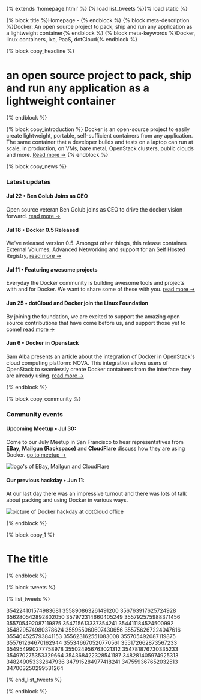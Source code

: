 ﻿{% extends 'homepage.html' %}
{% load list_tweets %}{% load static %}

{% block title %}Homepage - {% endblock %}
{% block meta-description %}Docker: An open source project to pack, ship and run any application as a lightweight container{% endblock %}
{% block meta-keywords %}Docker, linux containers, lxc, PaaS, dotCloud{% endblock %}

{% block copy_headline %}

# an open source project to pack, ship and run any application as a lightweight container #

{% endblock %}


{% block copy_introduction %}
Docker is an open-source project to easily create lightweight, portable, self-sufficient containers from any application.
    The same container that a developer builds and tests on a laptop can run at scale, in production, on VMs, bare metal,
    OpenStack clusters, public clouds and more. <span class="read-more"><a href="{% url 'about' %}" title="About Docker">Read more -></a></span>
{% endblock %}


{% block copy_news %}
### Latest updates

#### Jul 22 • Ben Golub Joins as CEO
Open source veteran Ben Golub joins as CEO to drive the docker vision forward.
    <span class="read-more"><a href="http://blog.docker.io/2013/07/excited-to-be-joining-the-great-teams-at-dotcloud-docker-as-ceo/">read more -></a></span>

#### Jul 18 • Docker 0.5 Released
We've released version 0.5. Amongst other things, this release containes External Volumes, Advanced Networking and
    support for an Self Hosted Registry,
    <span class="read-more"><a href="http://blog.docker.io/2013/07/docker-0-5-0-external-volumes-advanced-networking-self-hosted-registry/">read more -></a></span>

#### Jul 11 • Featuring awesome projects
Everyday the Docker community is building awesome tools and projects with and for Docker. We want to share some of these with you.
    <span class="read-more"><a href="http://blog.docker.io/2013/07/docker-projects-from-the-docker-community/">read more -></a></span>

#### Jun 25 • dotCloud and Docker join the Linux Foundation
By joining the foundation, we are excited to support the amazing open source contributions that have come before us, and support those yet to come!
    <span class="read-more"><a href="http://blog.docker.io/2013/06/dotcloud-and-docker-join-the-linux-foundation/">read more -></a></span>

#### Jun 6 • Docker in Openstack
Sam Alba presents an article about the integration of Docker in OpenStack's cloud computing platform: NOVA. This integration
    allows users of OpenStack to seamlessly create Docker containers from the interface they are already using.
    <span class="read-more"><a href="http://blog.docker.io/2013/06/openstack-docker-manage-linux-containers-with-nova/">read more -></a></span>

{% endblock %}


{% block copy_community %}
### Community events

#### Upcoming Meetup • Jul 30:
Come to our July Meetup in San Francisco to hear representatives from **EBay**, **Mailgun (Rackspace)** and **CloudFlare**
    discuss how they are using Docker.
    <span class="read-more"><a href="http://www.meetup.com/Docker-meetups/">go to meetup -></a></span>

<img src="{% static 'img/news/logos-combined.png' %}" title="logo's of EBay, Mailgun and CloudFlare">


#### Our previous hackday • Jun 11:
At our last day there was an impressive turnout and there was lots of talk about packing and using Docker in various
    ways.


<img src="{% static 'img/news/hackday_june_2013_brighter_400px.png' %}" alt="picture of Docker hackday at dotCloud office">

{% endblock %}


{% block copy_1 %}

# The title #

{% endblock %}


{% block tweets %}


{% list_tweets %}

354224101574983681
355890863261491200
356763917625724928
356280542892802050
357972314660405249
355792575988371456
355705492087119875
354715613337354241
354411184524500992
354829574980378624
355955060607430656
355756267224047616
355404525793841153
355623162551083008
355705492087119875
355761264670162944
355346670520770561
355172662873567233
354954990277758978
355024956763021312
354781876730335233
354970275353329664
354368422328541187
348281405974925313
348249053332647936
347915284977418241
347559367652032513
347003250299531264

{% end_list_tweets %}

{% endblock %}

